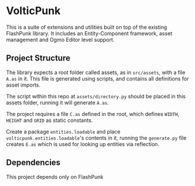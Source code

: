 # VolticPunk

This is a suite of extensions and utilities built on top of the existing FlashPunk library. It includes an Entity-Component framework, asset management and Ogmo Editor level support.

## Project Structure

The library expects a root folder called assets, as in `src/assets`, with a file `A.as` in it. This file is generated using scripts, and contains all definitions for asset imports.

The script within this repo at `assets/directory.py` should be placed in this assets folder, running it will generate `A.as`.

The project requires a file `C.as` defined in the root, which defines `WIDTH`, `HEIGHT` and `GRID` as static constants.

Create a package `entities.loadable` and place `volticpunk.entities.loadable`'s contents in it, running the `generate.py` file creates `E.as` which is used for looking up entities via reflection.

## Dependencies

This project depends only on FlashPunk